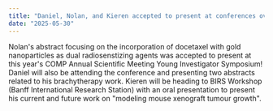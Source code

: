 ```yaml
---
title: "Daniel, Nolan, and Kieren accepted to present at conferences over the summer of 2025"
date: "2025-05-30"
---
```


Nolan's abstract focusing on the incorporation of docetaxel with gold nanoparticles as dual radiosenstizing agents was accepted to present at this year's COMP Annual Scientific Meeting Young Investigator Symposium! Daniel will also be attending the conference and presenting two abstracts related to his brachytherapy work. Kieren will be heading to BIRS Workshop (Banff International Research Station) with an oral presentation to present his current and future work on "modeling mouse xenograft tumour growth".
